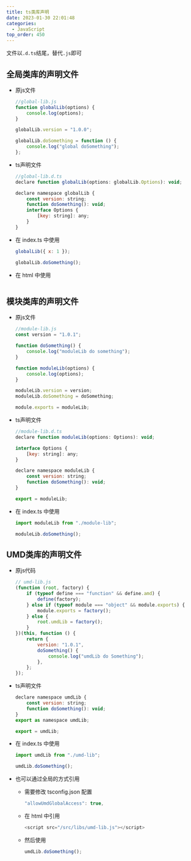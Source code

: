 ```yaml
---
title: ts类库声明
date: 2023-01-30 22:01:48
categories:
  - JavaScript
top_order: 450
---
```


文件以`.d.ts`结尾，替代`.js`即可 

## 全局类库的声明文件

- 原js文件
    ```js
    //global-lib.js
    function globalLib(options) {
        console.log(options);
    }
    
    globalLib.version = "1.0.0";
    
    globalLib.doSomething = function () {
        console.log("global doSomething");
    };
    ```

<!--more-->

- ts声明文件
    ```js
    //global-lib.d.ts
    declare function globalLib(options: globalLib.Options): void;
    
    declare namespace globalLib {
        const version: string;
        function doSomething(): void;
        interface Options {
            [key: string]: any;
        }
    }
    ```

- 在 index.ts 中使用
    ```js
    globalLib({ x: 1 });

    globalLib.doSomething();
    ```

- 在 html 中使用
    ```js
    
    ```
    
## 模块类库的声明文件

- 原js文件
    ```js
    //module-lib.js
    const version = "1.0.1";
    
    function doSomething() {
        console.log("moduleLib do something");
    }
    
    function moduleLib(options) {
        console.log(options);
    }
    
    moduleLib.version = version;
    moduleLib.doSomething = doSomething;
    
    module.exports = moduleLib;
    ```

- ts声明文件
    ```js
    //module-lib.d.ts
    declare function moduleLib(options: Options): void;
    
    interface Options {
        [key: string]: any;
    }
    
    declare namespace moduleLib {
        const version: string;
        function doSomething(): void;
    }
    
    export = moduleLib;
    ```
    
- 在 index.ts 中使用
    ```js
    import moduleLib from "./module-lib";

    moduleLib.doSomething();
    ```
    
## UMD类库的声明文件

- 原js代码
    ```js
    // umd-lib.js
    (function (root, factory) {
        if (typeof define === "function" && define.amd) {
            define(factory);
        } else if (typeof module === "object" && module.exports) {
            module.exports = factory();
        } else {
            root.umdLib = factory();
        }
    })(this, function () {
        return {
            version: "1.0.1",
            doSomething() {
                console.log("umdLib do Something");
            },
        };
    });
    ```

- ts声明文件
    ```js
    declare namespace umdLib {
        const version: string;
        function doSomething(): void;
    }
    export as namespace umdLib;
    
    export = umdLib;
    ```
    
- 在 index.ts 中使用
    ```js
    import umdLib from "./umd-lib";

    umdLib.doSomething();
    ```

- 也可以通过全局的方式引用
    - 需要修改 tsconfig.json 配置
        ```js
        "allowUmdGlobalAccess": true,
        ```
    - 在 html 中引用
        ```js
        <script src="/src/libs/umd-lib.js"></script>
        ```
    - 然后使用
        ```js
        umdLib.doSomething();
        ```